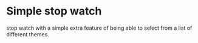 # Simple stop watch

stop watch with a simple extra feature of being able to select from a list of different themes.
